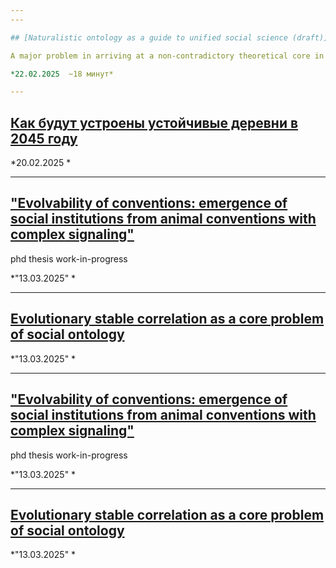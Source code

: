 ```yaml
---
---

## [Naturalistic ontology as a guide to unified social science (draft)](disser_test)

A major problem in arriving at a non-contradictory theoretical core in sociology is the *lack of ontological constraints on concepts*. It implies insufficient empirical data substantiation, as well as a lack of commitment criteria for evaluating whether a concept is adequately substantiated or not.

*22.02.2025  ~18 минут*

---
```


## [Как будут устроены устойчивые деревни в 2045 году](future-societies_project)



*20.02.2025 *

---

## ["Evolvability of conventions: emergence of social institutions from animal conventions with complex signaling"](phd-draft)

phd thesis work-in-progress

*"13.03.2025" *

---

## [Evolutionary stable correlation as a core problem of social ontology](correlation-evolution)



*"13.03.2025" *

---

## ["Evolvability of conventions: emergence of social institutions from animal conventions with complex signaling"](phd-draft)

phd thesis work-in-progress

*"13.03.2025" *

---

## [Evolutionary stable correlation as a core problem of social ontology](correlation-evolution)



*"13.03.2025" *

